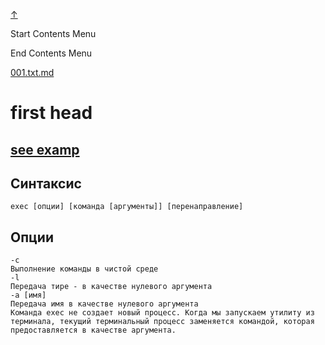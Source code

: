 
<!-- [[__TOC_]] -->

<a name=top></a>
<a class=top-link hide href=#top>↑</a>

Start Contents Menu

<!-- TOC tocDepth:1..6 chapterDepth:1..6 -->

<!-- /TOC -->

End Contents Menu

<!--
CMND: ufl_stl0 9 /home/st/REPOBARE/_repo/NBash/.arb/tech.ax/regexp.ram/.grot/opus.d/one.d/cntx.ins.d /home/st/REPOBARE/_repo/NBash/.arb/tech.ax/regexp.ram/.grot/opus.d/one.d/cntx.res.md 2

PPWD: /home/st/REPOBARE/_repo/NBash/.arb/tech.ax/regexp.ram/.grot/opus.d/one.d

FLOW: /home/st/REPOBARE/_repo/sta/.d/.st_rc_d.data.d/ufl_stl0/.flow.d/009_dr2m

DATE: 1731519189_14112024003309

DATX: 1731519189
-->


[001.txt.md](/REPOBARE/_repo/NBash/.arb/tech.ax/regexp.ram/.grot/opus.d/one.d/cntx.ins.d/001.txt.md)



# first head

## [see examp](/REPOBARE/_repo/NBash/.arb/tech.ax/regexp.ram/.grot/opus.d/one.d/.ins_dr/001.rcm.d/res.md)

## Синтаксис

    exec [опции] [команда [аргументы]] [перенаправление]

## Опции
    -c
    Выполнение команды в чистой среде
    -l
    Передача тире - в качестве нулевого аргумента
    -a [имя]
    Передача имя в качестве нулевого аргумента
    Команда exec не создает новый процесс. Когда мы запускаем утилиту из терминала, текущий терминальный процесс заменяется командой, которая предоставляется в качестве аргумента.



